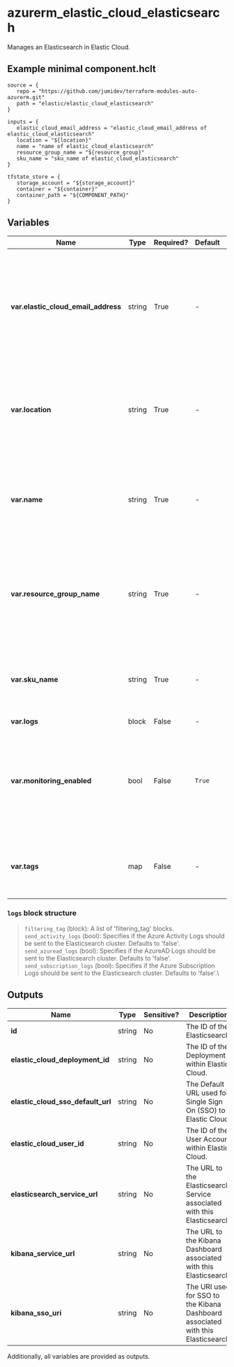# azurerm_elastic_cloud_elasticsearch

Manages an Elasticsearch in Elastic Cloud.

## Example minimal component.hclt

```hcl
source = {
   repo = "https://github.com/jumidev/terraform-modules-auto-azurerm.git" 
   path = "elastic/elastic_cloud_elasticsearch" 
}

inputs = {
   elastic_cloud_email_address = "elastic_cloud_email_address of elastic_cloud_elasticsearch" 
   location = "${location}" 
   name = "name of elastic_cloud_elasticsearch" 
   resource_group_name = "${resource_group}" 
   sku_name = "sku_name of elastic_cloud_elasticsearch" 
}

tfstate_store = {
   storage_account = "${storage_account}" 
   container = "${container}" 
   container_path = "${COMPONENT_PATH}" 
}

```

## Variables

| Name | Type | Required? |  Default  |  Description |
| ---- | ---- | --------- |  ----------- | ----------- |
| **var.elastic_cloud_email_address** | string | True | -  |  Specifies the Email Address which should be associated with this Elasticsearch account. Changing this forces a new Elasticsearch to be created. | 
| **var.location** | string | True | -  |  The Azure Region where the Elasticsearch resource should exist. Changing this forces a new Elasticsearch to be created. | 
| **var.name** | string | True | -  |  The name which should be used for this Elasticsearch resource. Changing this forces a new Elasticsearch to be created. | 
| **var.resource_group_name** | string | True | -  |  The name of the Resource Group where the Elasticsearch resource should exist. Changing this forces a new Elasticsearch to be created. | 
| **var.sku_name** | string | True | -  |  Specifies the name of the SKU for this Elasticsearch. Changing this forces a new Elasticsearch to be created. | 
| **var.logs** | block | False | -  |  A `logs` block. | 
| **var.monitoring_enabled** | bool | False | `True`  |  Specifies if the Elasticsearch should have monitoring configured? Defaults to `true`. Changing this forces a new Elasticsearch to be created. | 
| **var.tags** | map | False | -  |  A mapping of tags which should be assigned to the Elasticsearch resource. | 

### `logs` block structure

> `filtering_tag` (block): A list of 'filtering_tag' blocks.\
> `send_activity_logs` (bool): Specifies if the Azure Activity Logs should be sent to the Elasticsearch cluster. Defaults to 'false'.\
> `send_azuread_logs` (bool): Specifies if the AzureAD Logs should be sent to the Elasticsearch cluster. Defaults to 'false'.\
> `send_subscription_logs` (bool): Specifies if the Azure Subscription Logs should be sent to the Elasticsearch cluster. Defaults to 'false'.\



## Outputs

| Name | Type | Sensitive? | Description |
| ---- | ---- | --------- | --------- |
| **id** | string | No  | The ID of the Elasticsearch. | 
| **elastic_cloud_deployment_id** | string | No  | The ID of the Deployment within Elastic Cloud. | 
| **elastic_cloud_sso_default_url** | string | No  | The Default URL used for Single Sign On (SSO) to Elastic Cloud. | 
| **elastic_cloud_user_id** | string | No  | The ID of the User Account within Elastic Cloud. | 
| **elasticsearch_service_url** | string | No  | The URL to the Elasticsearch Service associated with this Elasticsearch. | 
| **kibana_service_url** | string | No  | The URL to the Kibana Dashboard associated with this Elasticsearch. | 
| **kibana_sso_uri** | string | No  | The URI used for SSO to the Kibana Dashboard associated with this Elasticsearch. | 

Additionally, all variables are provided as outputs.
